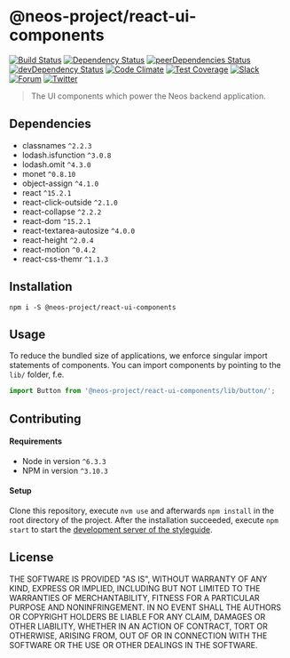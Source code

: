 # @neos-project/react-ui-components
[![Build Status](https://travis-ci.org/Inkdpixels/react-ui-components.svg?branch=master)](https://travis-ci.org/Inkdpixels/react-ui-components) [![Dependency Status](https://david-dm.org/Inkdpixels/react-ui-components.svg)](https://david-dm.org/Inkdpixels/react-ui-components) [![peerDependencies Status](https://david-dm.org/Inkdpixels/react-ui-components/peer-status.svg)](https://david-dm.org/Inkdpixels/react-ui-components?type=peer) [![devDependency Status](https://david-dm.org/Inkdpixels/react-ui-components/dev-status.svg)](https://david-dm.org/Inkdpixels/react-ui-components#info=devDependencies&view=table) [![Code Climate](https://codeclimate.com/github/Inkdpixels/react-ui-components/badges/gpa.svg)](https://codeclimate.com/github/Inkdpixels/react-ui-components) [![Test Coverage](https://codeclimate.com/github/Inkdpixels/react-ui-components/badges/coverage.svg)](https://codeclimate.com/github/Inkdpixels/react-ui-components/coverage)
[![Slack](http://slack.neos.io/badge.svg)](http://slack.neos.io) [![Forum](https://img.shields.io/badge/forum-Discourse-39c6ff.svg)](https://discuss.neos.io/) [![Twitter](https://img.shields.io/twitter/follow/neoscms.svg?style=social)](https://twitter.com/NeosCMS)

> The UI components which power the Neos backend application.

## Dependencies
* classnames `^2.2.3`
* lodash.isfunction `^3.0.8`
* lodash.omit `^4.3.0`
* monet `^0.8.10`
* object-assign `^4.1.0`
* react `^15.2.1`
* react-click-outside `^2.1.0`
* react-collapse `^2.2.2`
* react-dom `^15.2.1`
* react-textarea-autosize `^4.0.0`
* react-height `^2.0.4`
* react-motion `^0.4.2`
* react-css-themr `^1.1.3`

## Installation
```
npm i -S @neos-project/react-ui-components
```

## Usage
To reduce the bundled size of applications, we enforce singular import statements of components.
You can import components by pointing to the `lib/` folder, f.e.
```js
import Button from '@neos-project/react-ui-components/lib/button/';
```

## Contributing
#### Requirements
* Node in version `^6.3.3`
* NPM in version `^3.10.3`

#### Setup
Clone this repository, execute `nvm use` and afterwards `npm install` in the root directory of the project.
After the installation succeeded, execute `npm start` to start the
[development server of the styleguide](http://localhost:9001).

## License
THE SOFTWARE IS PROVIDED "AS IS", WITHOUT WARRANTY OF ANY KIND, EXPRESS OR
IMPLIED, INCLUDING BUT NOT LIMITED TO THE WARRANTIES OF MERCHANTABILITY,
FITNESS FOR A PARTICULAR PURPOSE AND NONINFRINGEMENT. IN NO EVENT SHALL THE
AUTHORS OR COPYRIGHT HOLDERS BE LIABLE FOR ANY CLAIM, DAMAGES OR OTHER
LIABILITY, WHETHER IN AN ACTION OF CONTRACT, TORT OR OTHERWISE, ARISING FROM,
OUT OF OR IN CONNECTION WITH THE SOFTWARE OR THE USE OR OTHER DEALINGS IN
THE SOFTWARE.
